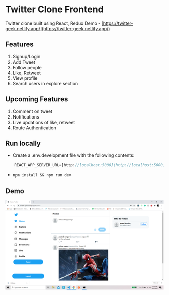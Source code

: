 # Twitter Clone Frontend

Twitter clone built using React, Redux
Demo - [https://twitter-geek.netlify.app/](https://twitter-geek.netlify.app/)

## Features

1. Signup/Login
2. Add Tweet
3. Follow people
4. Like, Retweet
5. View profile
6. Search users in explore section

## Upcoming Features

1. Comment on tweet
2. Notifications
3. Live updations of like, retweet
4. Route Authentication

## Run locally

- Create a .env.development file with the following contents:

```javascript
    REACT_APP_SERVER_URL=[http://localhost:5000](http://localhost:5000)
```

- `npm install && npm run dev`

## Demo

![Feed](demo/feed.png)

